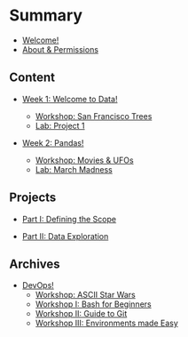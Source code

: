 # Summary

* [Welcome!](README.md)
* [About & Permissions](tools/about/ABOUT.md)

## Content
* [Week 1: Welcome to Data!](week-1/README.md)    
    * [Workshop: San Francisco Trees](week-1/workshop/README.md)     
    * [Lab: Project 1](projects/project-1/scoping.md)

* [Week 2: Pandas!](week-2/README.md)    
    * [Workshop: Movies & UFOs](week-2/workshop/README.md)     
    * [Lab: March Madness](week-2/lab/README.md)  

<!-- 
* [Week 3: Data Cleaning!](week-3/README.md)    
    * [Workshop: Harry Potter and the Notebook of Secrets](week-3/workshop/README.md)     
    * [Lab: Node Survey](week-3/lab/rojects/project-2/README.md)  

* [Week 4: Data Viz!](week-4/README.md)    
    * [Workshop: Airbnb Listings](week-4/workshop/README.md)     
    * [Lab: Project 2](projects/project-2/README.md)

* [Week 5: DEI in Tech!](week-5/README.md)    
    * [Workshop I: Project Presentations](week-5/README.md)
    * [Workshop II: Diversity, Equity, and Inclusion](week-5/README.md)

* [Week 6: Machine Learning!](week-6/README.md)    
    * [Workshop I: Human Intuition](week-6/workshop/intro-ml.md)    
    * [Workshop II: Heart Disease](week-6/workshop/README.md)     
    * [Lab: Predict Node Majors](week-6/lab/README.md)  

* [Week 7: Scikit-Learn ](week-7/README.md)    
    * [Workshop: Heart Disease](week-7/workshop/README.md)    
    * [Lab: Confusion Matrices in Detail](week-7/lab/README.md)  

* [Week 8: Machine Learning Models](week-8/README.md)    
    * [Workshop I: KNN and Decision Trees](week-8/workshop/README.md)    
    * [Workshop II: Bias Variance](week-8/workshop/bias_var.md)    
    * [Lab: Predicting Node Majors](week-8/lab/README.md)    

* [Week 9: NLP + PCA](week-9/README.md)    
    * [Workshop I: NLP](week-9/workshop/README.md)        
    * [Workshop II: PCA](week-9/workshop/pca.md)        

* [Week 10: Investor Day!](week-10/README.md)     -->

## Projects
* [Part I: Defining the Scope](projects/project-1/scoping.md)  

* [Part II: Data Exploration](projects/project-2/README.md)    

<!-- 

* [Part III: Predictive Modelling](projects/project-3/README.md)    -->

## Archives

* [DevOps!](archives/devops/README.md)    
    * [Workshop: ASCII Star Wars](archives/devops/workshop/README.md)     
    * [Workshop I: Bash for Beginners](archives/devops/workshop/bash.md)    
    * [Workshop II: Guide to Git](archives/devops/workshop/git.md)    
    * [Workshop III: Environments made Easy](archives/devops/workshop/venv.md)    
